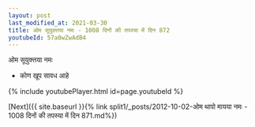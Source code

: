 ```yaml
---
layout: post
last_modified_at: 2021-03-30
title: ओम सूयुक्त्तया नमः - 1008 दिनों की तपस्या में दिन 872
youtubeId: 57a0wZwAdB4
---
```

 
 
 ओम सूयुक्त्तया नमः  
 
 -  कोण खूप सावध आहे 
 
  
 
  
 
 
 
 
 
 


{% include youtubePlayer.html id=page.youtubeId %}
 
[Next]({{ site.baseurl }}{% link  split1/_posts/2012-10-02-ओम थापो मायया नमः - 1008 दिनों की तपस्या में दिन 871.md%})
 
